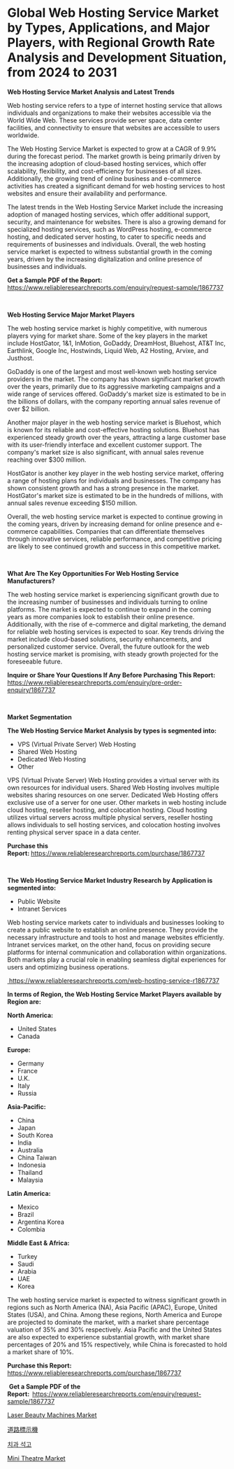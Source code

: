 <p><h1>Global Web Hosting Service Market by Types, Applications, and Major Players, with Regional Growth Rate Analysis and Development Situation, from 2024 to 2031</h1></p><p><strong>Web Hosting Service Market Analysis and Latest Trends</strong></p>
<p><p>Web hosting service refers to a type of internet hosting service that allows individuals and organizations to make their websites accessible via the World Wide Web. These services provide server space, data center facilities, and connectivity to ensure that websites are accessible to users worldwide. </p><p>The Web Hosting Service Market is expected to grow at a CAGR of 9.9% during the forecast period. The market growth is being primarily driven by the increasing adoption of cloud-based hosting services, which offer scalability, flexibility, and cost-efficiency for businesses of all sizes. Additionally, the growing trend of online business and e-commerce activities has created a significant demand for web hosting services to host websites and ensure their availability and performance.</p><p>The latest trends in the Web Hosting Service Market include the increasing adoption of managed hosting services, which offer additional support, security, and maintenance for websites. There is also a growing demand for specialized hosting services, such as WordPress hosting, e-commerce hosting, and dedicated server hosting, to cater to specific needs and requirements of businesses and individuals. Overall, the web hosting service market is expected to witness substantial growth in the coming years, driven by the increasing digitalization and online presence of businesses and individuals.</p></p>
<p><strong>Get a Sample PDF of the Report:&nbsp;</strong> <a href="https://www.reliableresearchreports.com/enquiry/request-sample/1867737">https://www.reliableresearchreports.com/enquiry/request-sample/1867737</a></p>
<p>&nbsp;</p>
<p><strong>Web Hosting Service Major Market Players</strong></p>
<p><p>The web hosting service market is highly competitive, with numerous players vying for market share. Some of the key players in the market include HostGator, 1&1, InMotion, GoDaddy, DreamHost, Bluehost, AT&T Inc, Earthlink, Google Inc, Hostwinds, Liquid Web, A2 Hosting, Arvixe, and Justhost.</p><p>GoDaddy is one of the largest and most well-known web hosting service providers in the market. The company has shown significant market growth over the years, primarily due to its aggressive marketing campaigns and a wide range of services offered. GoDaddy's market size is estimated to be in the billions of dollars, with the company reporting annual sales revenue of over $2 billion.</p><p>Another major player in the web hosting service market is Bluehost, which is known for its reliable and cost-effective hosting solutions. Bluehost has experienced steady growth over the years, attracting a large customer base with its user-friendly interface and excellent customer support. The company's market size is also significant, with annual sales revenue reaching over $300 million.</p><p>HostGator is another key player in the web hosting service market, offering a range of hosting plans for individuals and businesses. The company has shown consistent growth and has a strong presence in the market. HostGator's market size is estimated to be in the hundreds of millions, with annual sales revenue exceeding $150 million.</p><p>Overall, the web hosting service market is expected to continue growing in the coming years, driven by increasing demand for online presence and e-commerce capabilities. Companies that can differentiate themselves through innovative services, reliable performance, and competitive pricing are likely to see continued growth and success in this competitive market.</p></p>
<p>&nbsp;</p>
<p><strong>What Are The Key Opportunities For Web Hosting Service Manufacturers?</strong></p>
<p><p>The web hosting service market is experiencing significant growth due to the increasing number of businesses and individuals turning to online platforms. The market is expected to continue to expand in the coming years as more companies look to establish their online presence. Additionally, with the rise of e-commerce and digital marketing, the demand for reliable web hosting services is expected to soar. Key trends driving the market include cloud-based solutions, security enhancements, and personalized customer service. Overall, the future outlook for the web hosting service market is promising, with steady growth projected for the foreseeable future.</p></p>
<p><strong>Inquire or Share Your Questions If Any Before Purchasing This Report:</strong> <a href="https://www.reliableresearchreports.com/enquiry/pre-order-enquiry/1867737">https://www.reliableresearchreports.com/enquiry/pre-order-enquiry/1867737</a></p>
<p>&nbsp;</p>
<p><strong>Market Segmentation</strong></p>
<p><strong>The Web Hosting Service Market Analysis by types is segmented into:</strong></p>
<p><ul><li>VPS (Virtual Private Server) Web Hosting</li><li>Shared Web Hosting</li><li>Dedicated Web Hosting</li><li>Other</li></ul></p>
<p><p>VPS (Virtual Private Server) Web Hosting provides a virtual server with its own resources for individual users. Shared Web Hosting involves multiple websites sharing resources on one server. Dedicated Web Hosting offers exclusive use of a server for one user. Other markets in web hosting include cloud hosting, reseller hosting, and colocation hosting. Cloud hosting utilizes virtual servers across multiple physical servers, reseller hosting allows individuals to sell hosting services, and colocation hosting involves renting physical server space in a data center.</p></p>
<p><strong>Purchase this Report:&nbsp;</strong><a href="https://www.reliableresearchreports.com/purchase/1867737">https://www.reliableresearchreports.com/purchase/1867737</a></p>
<p>&nbsp;</p>
<p><strong>The Web Hosting Service Market Industry Research by Application is segmented into:</strong></p>
<p><ul><li>Public Website</li><li>Intranet Services</li></ul></p>
<p><p>Web hosting service markets cater to individuals and businesses looking to create a public website to establish an online presence. They provide the necessary infrastructure and tools to host and manage websites efficiently. Intranet services market, on the other hand, focus on providing secure platforms for internal communication and collaboration within organizations. Both markets play a crucial role in enabling seamless digital experiences for users and optimizing business operations.</p></p>
<p><a href="https://www.reliableresearchreports.com/web-hosting-service-r1867737">&nbsp;https://www.reliableresearchreports.com/web-hosting-service-r1867737</a></p>
<p><strong>In terms of Region, the Web Hosting Service Market Players available by Region are:</strong></p>
<p>
    <p> <strong> North America: </strong>
        <ul>
            <li>United States</li>
            <li>Canada</li>
        </ul>
        </p> 
    <p> <strong> Europe: </strong>
        <ul>
            <li>Germany</li>
            <li>France</li>
            <li>U.K.</li>
            <li>Italy</li>
            <li>Russia</li>
        </ul>
        </p> 
    <p> <strong> Asia-Pacific: </strong>
        <ul>
            <li>China</li>
            <li>Japan</li>
            <li>South Korea</li>
            <li>India</li>
            <li>Australia</li>
            <li>China Taiwan</li>
            <li>Indonesia</li>
            <li>Thailand</li>
            <li>Malaysia</li>
        </ul>
        </p> 
    <p> <strong> Latin America: </strong>
        <ul>
            <li>Mexico</li>
            <li>Brazil</li>
            <li>Argentina Korea</li>
            <li>Colombia</li>
        </ul>
        </p> 
    <p> <strong> Middle East & Africa: </strong>
        <ul>
            <li>Turkey</li>
            <li>Saudi</li>
            <li>Arabia</li>
            <li>UAE</li>
            <li>Korea</li>
        </ul>
    </p>
    </p>
<p><p>The web hosting service market is expected to witness significant growth in regions such as North America (NA), Asia Pacific (APAC), Europe, United States (USA), and China. Among these regions, North America and Europe are projected to dominate the market, with a market share percentage valuation of 35% and 30% respectively. Asia Pacific and the United States are also expected to experience substantial growth, with market share percentages of 20% and 15% respectively, while China is forecasted to hold a market share of 10%.</p></p>
<p><strong>Purchase this Report: </strong><a href="https://www.reliableresearchreports.com/purchase/1867737">https://www.reliableresearchreports.com/purchase/1867737</a></p>
<p>&nbsp;<strong>Get a Sample PDF of the Report:&nbsp;&nbsp;</strong><a href="https://www.reliableresearchreports.com/enquiry/request-sample/1867737">https://www.reliableresearchreports.com/enquiry/request-sample/1867737</a></p>
<p><strong></strong></p>
<p><p><a href="https://issuu.com/reportprime-2/docs/laser-beauty-machines-market-size-2030.pptx">Laser Beauty Machines Market</a></p><p><a href="https://github.com/schmahlson/Market-Research-Report-List-1/blob/main/184969860763.md">道路標示機</a></p><p><a href="https://github.com/jntpkh496620/Market-Research-Report-List-2/blob/main/514942559275.md">치과 석고</a></p><p><a href="https://github.com/NorbertYates/Market-Research-Report-List-5/blob/main/mini-theatre-market.md">Mini Theatre Market</a></p></p>